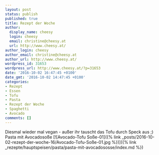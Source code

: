 ```yaml
---
layout: post
status: publish
published: true
title: Rezept der Woche
author:
  display_name: cheesy
  login: cheesy
  email: christine@cheesy.at
  url: http://www.cheesy.at/
author_login: cheesy
author_email: christine@cheesy.at
author_url: http://www.cheesy.at/
wordpress_id: 31653
wordpress_url: http://www.cheesy.at/?p=31653
date: '2016-10-02 16:47:45 +0100'
date_gmt: '2016-10-02 14:47:45 +0100'
categories:
- Rezept
- Essen
- Tofu
- Pasta
- Rezept der Woche
- Spaghetti
- Avocado
comments: []
---
```

Diesmal wieder mal vegan - außer ihr tauscht das Tofu durch Speck aus ;)
Pasta mit Avocadosoße
[![Avocado-Tofu Soße-01]({% link _posts/2016-10-02-rezept-der-woche-16/Avocado-Tofu-Soße-01.jpg %})]({% link _rezepte/hauptspeisen/pasta/pasta-mit-avocadososse/index.md %})
